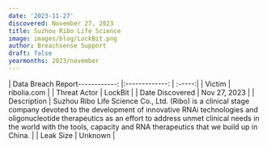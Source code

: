 ```yaml
---
date: '2023-11-27'
discovered: November 27, 2023
title: Suzhou Ribo Life Science
image: images/blog/LockBit.png
author: Breachsense Support
draft: false
yearmonths: 2023/november
---
```


| Data Breach Report------------:     |:-------------:    | :-----:|
| Victim      | ribolia.com      | 
| Threat Actor      | LockBit      | 
| Date Discovered      | Nov 27, 2023      | 
| Description      | Suzhou Ribo Life Science Co., Ltd. (Ribo) is a clinical stage company devoted to the development of innovative RNAi technologies and oligonucleotide therapeutics as an effort to address unmet clinical needs in the world with the tools, capacity and RNA therapeutics that we build up in China.      | 
| Leak Size      | Unknown      | 

